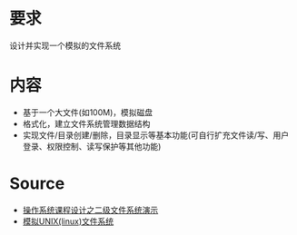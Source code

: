 # 要求
设计并实现一个模拟的文件系统

# 内容
- 基于一个大文件(如100M)，模拟磁盘
- 格式化，建立文件系统管理数据结构
- 实现文件/目录创建/删除，目录显示等基本功能(可自行扩充文件读/写、用户登录、权限控制、读写保护等其他功能)


# Source
- [操作系统课程设计之二级文件系统演示](https://blog.csdn.net/huangqiang1363/article/details/50592633)
- [模拟UNIX(linux)文件系统](https://www.cnblogs.com/jackytang/p/9150709.html)
